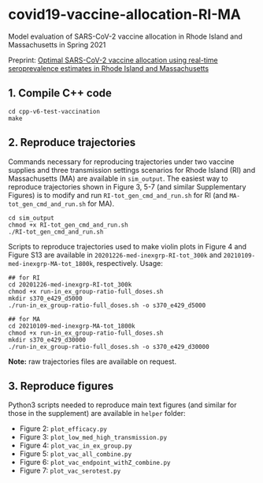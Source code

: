 # covid19-vaccine-allocation-RI-MA
Model evaluation of SARS-CoV-2 vaccine allocation in Rhode Island and Massachusetts in Spring 2021

Preprint: [Optimal SARS-CoV-2 vaccine allocation using real-time seroprevalence estimates in Rhode Island and Massachusetts](https://doi.org/10.1101/2021.01.12.21249694) 

## 1. Compile C++ code
```shell
cd cpp-v6-test-vaccination
make
```

## 2. Reproduce trajectories
Commands necessary for reproducing trajectories under two vaccine supplies and three transmission settings scenarios for Rhode Island (RI) and Massachusetts (MA) are available in `sim_output`. The easiest way to reproduce trajectories shown in Figure 3, 5-7 (and similar Supplementary Figures) is to modify and run `RI-tot_gen_cmd_and_run.sh` for RI (and `MA-tot_gen_cmd_and_run.sh` for MA).

```shell
cd sim_output
chmod +x RI-tot_gen_cmd_and_run.sh
./RI-tot_gen_cmd_and_run.sh
```

Scripts to reproduce trajectories used to make violin plots in Figure 4 and Figure S13 are available in `20201226-med-inexgrp-RI-tot_300k` and `20210109-med-inexgrp-MA-tot_1800k`, respectively. Usage:

```shell
## for RI
cd 20201226-med-inexgrp-RI-tot_300k
chmod +x run-in_ex_group-ratio-full_doses.sh
mkdir s370_e429_d5000 
./run-in_ex_group-ratio-full_doses.sh -o s370_e429_d5000
```

```shell
## for MA
cd 20210109-med-inexgrp-MA-tot_1800k
chmod +x run-in_ex_group-ratio-full_doses.sh
mkdir s370_e429_d30000 
./run-in_ex_group-ratio-full_doses.sh -o s370_e429_d30000
```

**Note:** raw trajectories files are available on request.

## 3. Reproduce figures
Python3 scripts needed to reproduce main text figures (and similar for those in the supplement) are available in `helper` folder:

- Figure 2: `plot_efficacy.py`
- Figure 3: `plot_low_med_high_transmission.py`
- Figure 4: `plot_vac_in_ex_group.py`
- Figure 5: `plot_vac_all_combine.py`
- Figure 6: `plot_vac_endpoint_withZ_combine.py`
- Figure 7: `plot_vac_serotest.py`
